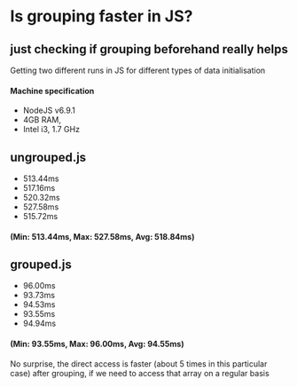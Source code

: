 # Is grouping faster in JS?
## just checking if grouping beforehand really helps

Getting two different runs in JS for different types of data initialisation

#### Machine specification
* NodeJS v6.9.1
* 4GB RAM,
* Intel i3, 1.7 GHz

## ungrouped.js
* 513.44ms
* 517.16ms
* 520.32ms
* 527.58ms
* 515.72ms
#### (Min: 513.44ms, Max: 527.58ms, Avg: 518.84ms)

## grouped.js
* 96.00ms
* 93.73ms
* 94.53ms
* 93.55ms
* 94.94ms
#### (Min: 93.55ms, Max: 96.00ms, Avg: 94.55ms)

No surprise, the direct access is faster (about 5 times in this particular case) after grouping, if we need to access that array on a regular basis
